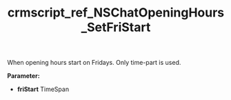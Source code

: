 ﻿---
title: crmscript_ref_NSChatOpeningHours_SetFriStart
description: NSChatOpeningHours.SetFriStart(TimeSpan friStart)
intellisense: NSChatOpeningHours.SetFriStart
keywords: NSChatOpeningHours, GetFriStart
so.topic: reference
---

When opening hours start on Fridays. Only time-part is used.

**Parameter:** 
 - **friStart** TimeSpan

